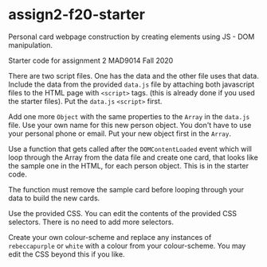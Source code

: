 # assign2-f20-starter

Personal card webpage construction by creating elements using JS - DOM manipulation.

Starter code for assignment 2 MAD9014 Fall 2020

There are two script files. One has the data and the other file uses that data. Include the data from the provided `data.js` file by attaching both javascript files to the HTML page with `<script>` tags. (this is already done if you used the starter files). Put the `data.js` `<script>` first.

Add one more `Object` with the same properties to the `Array` in the `data.js` file. Use your own name for this new person object. You don't have to use your personal phone or email. Put your new object first in the `Array`.

Use a function that gets called after the `DOMContentLoaded` event which will loop through the Array from the data file and create one card, that looks like the sample one in the HTML, for each person object. This is in the starter code.

The function must remove the sample card before looping through your data to build the new cards.

Use the provided CSS. You can edit the contents of the provided CSS selectors. There is no need to add more selectors.

Create your own colour-scheme and replace any instances of `rebeccapurple` or `white` with a colour from your colour-scheme. You may edit the CSS beyond this if you like.
